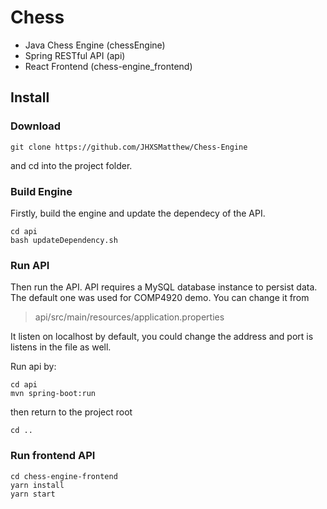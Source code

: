 
# Chess

  
  
 - Java Chess Engine (chessEngine)
 - Spring RESTful API (api)
 - React Frontend (chess-engine_frontend)
  
 

## Install
### Download

    git clone https://github.com/JHXSMatthew/Chess-Engine
and cd into the project folder.

### Build Engine
Firstly, build the engine and update the dependecy of the API.  

    cd api
    bash updateDependency.sh

### Run API
Then run the API. API requires a MySQL database instance to persist data. The default one was used for COMP4920 demo. You can change it from 

> api/src/main/resources/application.properties

It listen on localhost by default, you could change the address and port is listens in the file as well. 

Run api by:
    

    cd api
    mvn spring-boot:run

then return to the project root

    cd ..

### Run frontend API
	cd chess-engine-frontend
	yarn install
	yarn start

